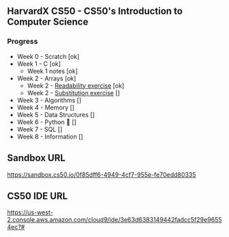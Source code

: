 ## HarvardX CS50 - CS50's Introduction to Computer Science

### Progress
* Week 0 - Scratch [ok]
* Week 1 - C [ok]
    * Week 1 notes [ok]
* Week 2 - Arrays [ok]
    * Week 2 - [Readability exercise](https://cs50.harvard.edu/x/2020/psets/2/readability/) [ok]
    * Week 2 - [Substitution exercise](https://cs50.harvard.edu/x/2020/psets/2/substitution/) []
* Week 3 - Algorithms []
* Week 4 - Memory []
* Week 5 - Data Structures []
* Week 6 - Python 🐍 []
* Week 7 - SQL []
* Week 8 - Information []

## Sandbox URL
https://sandbox.cs50.io/0f85dff6-4949-4cf7-955e-fe70edd80335

## CS50 IDE URL
https://us-west-2.console.aws.amazon.com/cloud9/ide/3e63d6383149442fadcc5f29e96554ec?#